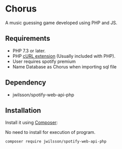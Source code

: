 # Chorus
A music guessing game developed using PHP and JS.


## Requirements
* PHP 7.3 or later.
* PHP [cURL extension](http://php.net/manual/en/book.curl.php) (Usually included with PHP).
* User requires spotify premium
* Name Database as Chorus when importing sql file

## Dependency
* jwilsson/spotify-web-api-php

## Installation
Install it using [Composer](https://getcomposer.org/):

No need to install for execution of program.
```sh
composer require jwilsson/spotify-web-api-php
```
